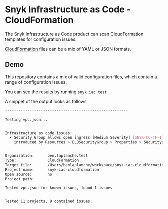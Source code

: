 # Snyk Infrastructure as Code - CloudFormation

The Snyk Infrastructure as Code product can scan CloudFormation templates for configuration issues.

[CloudFormation](https://aws.amazon.com/cloudformation/) files can be a mix of YAML or JSON formats.

## Demo

This repository contains a mix of valid configuration files, which contain a range of configuration issues.

You can see the results by running
`snyk iac test .`

A snippet of the output looks as follows

```bash
-------------------------------------------------------

Testing vpc.json...


Infrastructure as code issues:
  ✗ Security Group allows open ingress [Medium Severity] [SNYK-CC-TF-1] in VPC
    introduced by Resources > ELBSecurityGroup > Properties > SecurityGroupIngress[0]


Organization:      ben.laplanche.test
Type:              CloudFormation
Target file:       /Users/benlaplanche/workspace/snyk-iac-cloudformation/vpc.json
Project name:      snyk-iac-cloudformation
Open source:       no
Project path:      .

Tested vpc.json for known issues, found 1 issues


Tested 11 projects, 9 contained issues.
```

